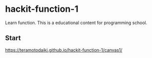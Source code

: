 # hackit-function-1
Learn function. This is a educational content for programming school.


## Start

https://teramotodaiki.github.io/hackit-function-1/canvas1/
